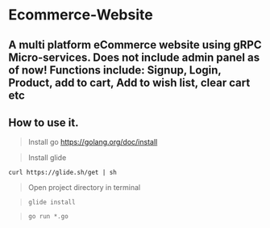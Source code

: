 # Ecommerce-Website
## A multi platform eCommerce website using gRPC Micro-services. Does not include admin panel as of now! Functions include: Signup, Login, Product, add to cart, Add to wish list, clear cart etc

## How to use it.
> Install go 
https://golang.org/doc/install

> Install glide
```
curl https://glide.sh/get | sh
```

> Open project directory in terminal

> ```glide install```

> ```go run *.go```
